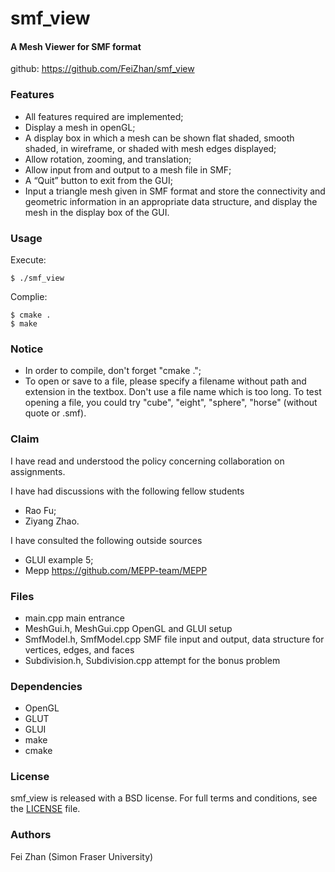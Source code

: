 smf_view
========

#### A Mesh Viewer for SMF format

github: https://github.com/FeiZhan/smf_view

### Features

- All features required are implemented;
- Display a mesh in openGL;
- A display box in which a mesh can be shown flat shaded, smooth shaded, in wireframe, or shaded with mesh edges displayed;
- Allow rotation, zooming, and translation;
- Allow input from and output to a mesh file in SMF;
- A “Quit” button to exit from the GUI;
- Input a triangle mesh given in SMF format and store the connectivity and geometric information in an appropriate data structure, and display the mesh in the display box of the GUI.

### Usage

Execute:
```
$ ./smf_view
```
Complie:
```
$ cmake .
$ make
```

### Notice

- In order to compile, don't forget "cmake .";
- To open or save to a file, please specify a filename without path and extension in the textbox. Don't use a file name which is too long. To test opening a file, you could try "cube", "eight", "sphere", "horse" (without quote or .smf).

### Claim

I have read and understood the policy concerning collaboration on assignments.

I have had discussions with the following fellow students
- Rao Fu;
- Ziyang Zhao.

I have consulted the following outside sources
- GLUI example 5;
- Mepp https://github.com/MEPP-team/MEPP

### Files

- main.cpp							main entrance
- MeshGui.h, MeshGui.cpp			OpenGL and GLUI setup
- SmfModel.h, SmfModel.cpp			SMF file input and output, data structure for vertices, edges, and faces
- Subdivision.h, Subdivision.cpp	attempt for the bonus problem

### Dependencies

- OpenGL
- GLUT
- GLUI
- make
- cmake

### License

smf_view is released with a BSD license. For full terms and conditions, see the [LICENSE](LICENSE) file.

### Authors

Fei Zhan (Simon Fraser University)
